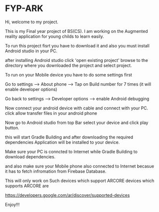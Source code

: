 # FYP-ARK

Hi, welcome to my project.

This is my Final year project of BS(CS). I am working on the Augmented reality application for young childs to learn easily.

To run this project fisrt you have to download it and also you must install Android studio in your PC.

after installing Android studio click 'open existing project' browse to the directory where you downloaded the project and select project.

To run on your Mobile device you have to do some settings first

Go to settings --> About phone --> Tap on Build number for 7 times (it will enable developer options)

Go back to settings --> Developer options --> enable Android debugging

Now connect your android device with cable and connect with your PC. click allow transfer files in your android phone

Now go to Android studio from top Bar select your device and click play button.

this will start Gradle Building and after downloading the required dependencies Application will be installed to your device.

Make sure your PC is conncted to Internet while Gradle Building to download dependencies.

and also make sure your Mobile phone also connected to Internet becasue it has to fetch infromation from Firebase Database.

This will only work on Such devices which support ARCORE devices which supports ARCORE are

https://developers.google.com/ar/discover/supported-devices

Enjoy!!!
